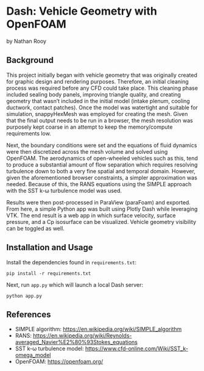 # Dash: Vehicle Geometry with OpenFOAM

by Nathan Rooy

## Background

This project initially began with vehicle geometry that was originally created for graphic design and rendering purposes. Therefore, an initial cleaning process was required before any CFD could take place. This cleaning phase included sealing body panels, improving triangle quality, and creating geometry that wasn’t included in the initial model (intake plenum, cooling ductwork, contact patches). Once the model was watertight and suitable for simulation, snappyHexMesh was employed for creating the mesh. Given that the final output needs to be run in a browser, the mesh resolution was purposely kept coarse in an attempt to keep the memory/compute requirements low. 

Next, the boundary conditions were set and the equations of fluid dynamics were then discretized across the mesh volume and solved using OpenFOAM. The aerodynamics of open-wheeled vehicles such as this, tend to produce  a substantial amount of flow separation which requires resolving turbulence down to both a very fine spatial and temporal domain. However, given the aforementioned browser constraints, a simpler approximation was needed. Because of this, the RANS equations using the SIMPLE approach with the SST k-ω turbulence model was used.

Results were then post-processed in ParaView (paraFoam) and exported. From here, a simple Python app was built using Plotly Dash while leveraging VTK. The end result is a web app in which surface velocity, surface pressure, and a Cp isosurface can be visualized. Vehicle geometry visibility can be toggled as well.

## Installation and Usage
Install the dependencies found in `requirements.txt`:
```
pip install -r requirements.txt
```

Next, run `app.py` which will launch a local Dash server:
```
python app.py
```

## References
- SIMPLE algorithm: https://en.wikipedia.org/wiki/SIMPLE_algorithm
- RANS: https://en.wikipedia.org/wiki/Reynolds-averaged_Navier%E2%80%93Stokes_equations
- SST k-ω turbulence model: https://www.cfd-online.com/Wiki/SST_k-omega_model
- OpenFOAM: https://openfoam.org/